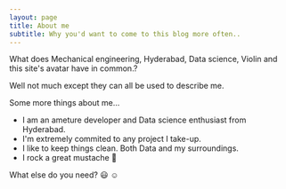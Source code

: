 ```yaml
---
layout: page
title: About me
subtitle: Why you'd want to come to this blog more often..
---
```


What does Mechanical engineering, Hyderabad, Data science, Violin and this site's avatar have in common.?

Well not much except they can all be used to describe me.

Some more things about me...

- I am an ameture developer and Data science enthusiast from Hyderabad.
- I'm extremely commited to any project I take-up.
- I like to keep things clean. Both Data and my surroundings.
- I rock a great mustache  :man:


What else do you need? :smiley: :relaxed:


<!-- TODO D3 about abiliies  -->

